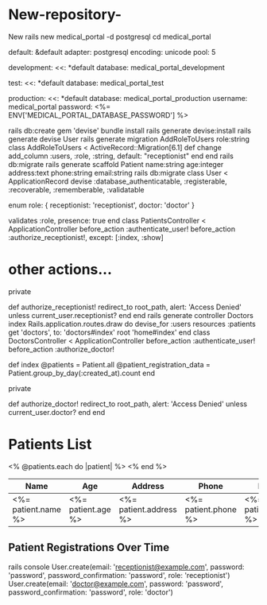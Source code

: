 # New-repository-
New
rails new medical_portal -d postgresql
cd medical_portal

default: &default
  adapter: postgresql
  encoding: unicode
  pool: 5

development:
  <<: *default
  database: medical_portal_development

test:
  <<: *default
  database: medical_portal_test

production:
  <<: *default
  database: medical_portal_production
  username: medical_portal
  password: <%= ENV['MEDICAL_PORTAL_DATABASE_PASSWORD'] %>

rails db:create
gem 'devise'
bundle install
rails generate devise:install
rails generate devise User
rails generate migration AddRoleToUsers role:string
class AddRoleToUsers < ActiveRecord::Migration[6.1]
  def change
    add_column :users, :role, :string, default: "receptionist"
  end
end
rails db:migrate
rails generate scaffold Patient name:string age:integer address:text phone:string email:string
rails db:migrate
class User < ApplicationRecord
  devise :database_authenticatable, :registerable,
         :recoverable, :rememberable, :validatable

  enum role: { receptionist: 'receptionist', doctor: 'doctor' }

  validates :role, presence: true
end
class PatientsController < ApplicationController
  before_action :authenticate_user!
  before_action :authorize_receptionist!, except: [:index, :show]

  # other actions...

  private

  def authorize_receptionist!
    redirect_to root_path, alert: 'Access Denied' unless current_user.receptionist?
  end
end
rails generate controller Doctors index
Rails.application.routes.draw do
  devise_for :users
  resources :patients
  get 'doctors', to: 'doctors#index'
  root 'home#index'
end
class DoctorsController < ApplicationController
  before_action :authenticate_user!
  before_action :authorize_doctor!

  def index
    @patients = Patient.all
    @patient_registration_data = Patient.group_by_day(:created_at).count
  end

  private

  def authorize_doctor!
    redirect_to root_path, alert: 'Access Denied' unless current_user.doctor?
  end
end
<h1>Patients List</h1>
<table>
  <thead>
    <tr>
      <th>Name</th>
      <th>Age</th>
      <th>Address</th>
      <th>Phone</th>
      <th>Email</th>
    </tr>
  </thead>
  <tbody>
    <% @patients.each do |patient| %>
      <tr>
        <td><%= patient.name %></td>
        <td><%= patient.age %></td>
        <td><%= patient.address %></td>
        <td><%= patient.phone %></td>
        <td><%= patient.email %></td>
      </tr>
    <% end %>
  </tbody>
</table>

<h2>Patient Registrations Over Time</h2>
<div id="patient-registration-chart"></div>

<script src="https://cdn.jsdelivr.net/npm/chart.js"></script>
<script>
  document.addEventListener('DOMContentLoaded', function() {
    var ctx = document.getElementById('patient-registration-chart').getContext('2d');
    var chart = new Chart(ctx, {
      type: 'line',
      data: {
        labels: <%= @patient_registration_data.keys %>,
        datasets: [{
          label: 'Number of Patients Registered',
          data: <%= @patient_registration_data.values %>,
          borderColor: 'rgba(75, 192, 192, 1)',
          borderWidth: 2,
          fill: false
        }]
      },
      options: {
        scales: {
          x: {
            type: 'time',
            time: {
              unit: 'day'
            }
          }
        }
      }
    });
  });
</script>
rails console
User.create(email: 'receptionist@example.com', password: 'password', password_confirmation: 'password', role: 'receptionist')
User.create(email: 'doctor@example.com', password: 'password', password_confirmation: 'password', role: 'doctor')
